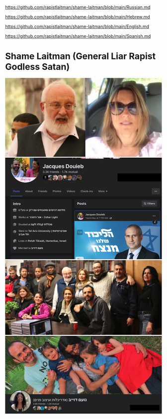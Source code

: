 
https://github.com/rapistlaitman/shame-laitman/blob/main/Russian.md

https://github.com/rapistlaitman/shame-laitman/blob/main/Hebrew.md

https://github.com/rapistlaitman/shame-laitman/blob/main/English.md

https://github.com/rapistlaitman/shame-laitman/blob/main/Spanish.md

# Shame Laitman (General Liar Rapist Godless Satan)

![](images/1.png)
![](images/8.png)
![](images/6.png)
![](images/7.png)

